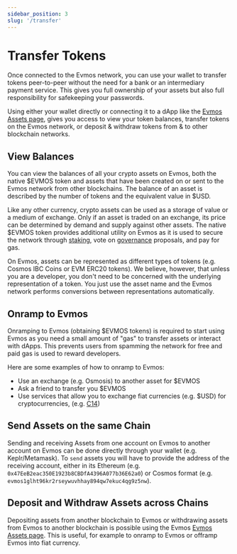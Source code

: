 ```yaml
---
sidebar_position: 3
slug: '/transfer'
---
```


# Transfer Tokens

Once connected to the Evmos network, you can use your wallet to transfer tokens peer-to-peer without the need for a bank or an intermediary payment service. This gives you full ownership of your assets but also full responsibility for safekeeping your passwords.

Using either your wallet directly or connecting it to a dApp like the [Evmos Assets page](https://app.evmos.org/assets), gives you access to view your token balances, transfer tokens on the Evmos network, or deposit & withdraw tokens from & to other blockchain networks.

## View Balances

You can view the balances of all your crypto assets on Evmos, both the native $EVMOS token and assets that have been created on or sent to the Evmos network from other blockchains. The balance of an asset is described by the number of tokens and the equivalent value in $USD.

Like any other currency, crypto assets can be used as a storage of value or a medium of exchange. Only if an asset is traded on an exchange, its price can be determined by demand and supply against other assets. The native $EVMOS token provides additional utility on Evmos as it is used to secure the network through [staking](https://app.evmos.org/staking), vote on [governance](https://app.evmos.org/governance) proposals, and pay for gas.

On Evmos, assets can be represented as different types of tokens (e.g. Cosmos IBC Coins or EVM ERC20 tokens). We believe, however, that unless you are a developer, you don't need to be concerned with the underlying representation of a token. You just use the asset name and the Evmos network performs conversions between representations automatically.

<!-- TODO add assets page -->
<!-- ![Evmos Assets page](img/evmos_dapps_assets.png) -->

## Onramp to Evmos

Onramping to Evmos (obtaining $EVMOS tokens) is required to start using Evmos as you need a small amount of "gas" to transfer assets or interact with dApps. This prevents users from spamming the network for free and paid gas is used to reward developers.

Here are some examples of how to onramp to Evmos:

* Use an exchange (e.g. Osmosis) to another asset for $EVMOS
* Ask a friend to transfer you $EVMOS
* Use services that allow you to exchange fiat currencies (e.g. $USD) for cryptocurrencies, (e.g. [C14](https://www.c14.money/buy))

## Send Assets on the same Chain

Sending and receiving Assets from one account on Evmos to another account on Evmos can be done directly through your wallet (e.g. Keplr/Metamask). To `send` assets you will have to provide the address of the receiving account, either in its Ethereum (e.g. `0x47EeB2eac350E1923b8CBDfA4396A077b36E62a0`) or Cosmos format (e.g. `evmos1glht96kr2rseywuvhhay894qw7ekuc4qg9z5nw`).

## Deposit and Withdraw Assets across Chains

Depositing assets from another blockchain to Evmos or withdrawing assets from Evmos to another blockchain is possible using the Evmos [Evmos Assets page](https://app.evmos.org/assets). This is useful, for example to onramp to Evmos or offramp Evmos into fiat currency.
